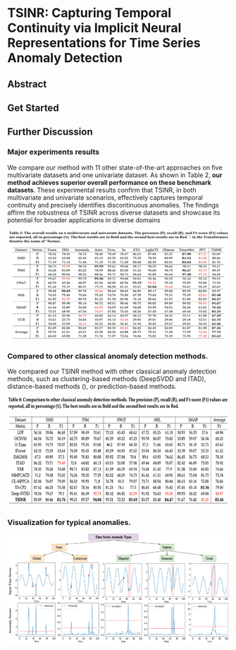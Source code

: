 # TSINR: Capturing Temporal Continuity via Implicit Neural Representations for Time Series Anomaly Detection

## Abstract 

## Get Started


## Further Discussion

### Major experiments results
We compare our method with 11 other state-of-the-art approaches
on five multivariate datasets and one univariate dataset. As shown
in Table 2, **our method achieves superior overall performance on
these benchmark datasets**. These experimental results confirm that
TSINR, in both multivariate and univariate scenarios, effectively
captures temporal continuity and precisely identifies discontinuous
anomalies. The findings affirm the robustness of TSINR across
diverse datasets and showcase its potential for broader applications
in diverse domains

<p align="center">
<img src=./plot/experiments_major.png width="700" height="250"/>
</p>




### Compared to other classical anomaly detection methods.
We compared our TSINR method with other classical anomaly detection methods, 
such as clustering-based methods (DeepSVDD and ITAD), distance-based methods (), 
or prediction-based methods.

<p align="center">
<img src=./plot/experiments_classical.png width="700" height="250"/>
</p>


### Visualization for typical anomalies.
<p align="center">
<img src=./plot/anomalies_plot.png width="700" height="250"/>
</p>